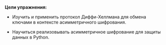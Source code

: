 **Цели упражнения:**

* Изучить и применить протокол Диффи-Хеллмана для обмена ключами в контексте асимметричного шифрования.

* Научиться реализовывать асимметричное шифрование для защиты данных в Python.

